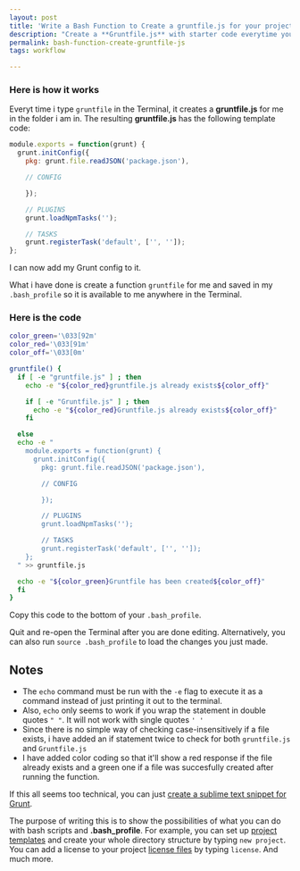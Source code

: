 ```yaml
---
layout: post
title: 'Write a Bash Function to Create a gruntfile.js for your project'
description: "Create a **Gruntfile.js** with starter code everytime you type **gruntfile** in the Terminal"
permalink: bash-function-create-gruntfile-js
tags: workflow

---
```


### Here is how it works
Everyt time i type `gruntfile` in the Terminal, it creates a **gruntfile.js** for me in the folder i am in. The resulting **gruntfile.js** has the following template code:

```javascript
module.exports = function(grunt) {
  grunt.initConfig({
    pkg: grunt.file.readJSON('package.json'),

    // CONFIG

    });

    // PLUGINS
    grunt.loadNpmTasks('');

    // TASKS
    grunt.registerTask('default', ['', '']);
};
```

I can now add my Grunt config to it.

What i have done is create a function `gruntfile` for me and saved in my `.bash_profile` so it is available to me anywhere in the Terminal.


### Here is the code

```bash
color_green='\033[92m' 
color_red='\033[91m' 
color_off='\033[0m'

gruntfile() {
  if [ -e "gruntfile.js" ] ; then
    echo -e "${color_red}gruntfile.js already exists${color_off}"

    if [ -e "Gruntfile.js" ] ; then
      echo -e "${color_red}Gruntfile.js already exists${color_off}"
    fi

  else
  echo -e "
    module.exports = function(grunt) {
      grunt.initConfig({
        pkg: grunt.file.readJSON('package.json'),

        // CONFIG

        });

        // PLUGINS
        grunt.loadNpmTasks('');

        // TASKS
        grunt.registerTask('default', ['', '']);
    };
  " >> gruntfile.js

  echo -e "${color_green}Gruntfile has been created${color_off}"
  fi
}
```

Copy this code to the bottom of your `.bash_profile`.

Quit and re-open the Terminal after you are done editing. Alternatively, you can also run `source .bash_profile` to load the changes you just made.

Notes
---
- The `echo` command must be run with the `-e` flag to execute it as a command instead of just printing it out to the terminal.
- Also, `echo` only seems to work if you wrap the statement in double quotes `" "`. It will not work with single quotes `' '`
- Since there is no simple way of checking case-insensitively if a file exists, i have added an if statement twice to check for both `gruntfile.js` and `Gruntfile.js`
- I have added color coding so that it'll show a red response if the file already exists and a green one if a file was succesfully created after running the function.

If this all seems too technical, you can just [create a sublime text snippet for Grunt]({{site.url}}create-grunt-snippet-sublime-text).

The purpose of writing this is to show the possibilities of what you can do with bash scripts and **.bash_profile**. For example, you can set up [project templates](#) and create your whole directory structure by typing `new project`. You can add a license to your project [license files](#) by typing `license`. And much more.
